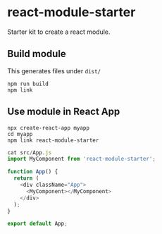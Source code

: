 # react-module-starter
Starter kit to create a react module.

## Build module
This generates files under `dist/`
```
npm run build
npm link
```

## Use module in React App
```
npx create-react-app myapp
cd myapp
npm link react-module-starter
```
```javascript
cat src/App.js
import MyComponent from 'react-module-starter';

function App() {
  return (
    <div className="App">
      <MyComponent></MyComponent>
    </div>
  );
}

export default App;

```
